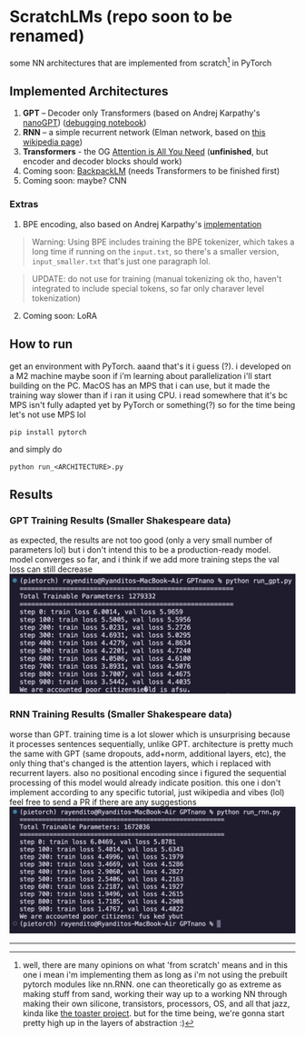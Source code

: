 # ScratchLMs (repo soon to be renamed)
some NN architectures that are implemented from scratch[^1] in PyTorch

## Implemented Architectures
1. **GPT** – Decoder only Transformers (based on Andrej Karpathy's [nanoGPT](https://github.com/karpathy/nanoGPT)) ([debugging notebook](https://colab.research.google.com/drive/1y9XAKnat5iWr3H4jsWgqDsW6frrm9_sy?usp=sharing))
2. **RNN** – a simple recurrent network (Elman network, based on [this wikipedia page](https://en.wikipedia.org/wiki/Recurrent_neural_network))
3. **Transformers** - the OG [Attention is All You Need](https://arxiv.org/abs/1706.03762) (**unfinished**, but encoder and decoder blocks should work)
4. Coming soon: [BackpackLM](https://arxiv.org/abs/2305.16765) (needs Transformers to be finished first)
5. Coming soon: maybe? CNN

### Extras
1. BPE encoding, also based on Andrej Karpathy's [implementation](https://github.com/karpathy/minbpe)
> Warning: Using BPE includes training the BPE tokenizer, which takes a long time if running on the `input.txt`, so there's a smaller version, `input_smaller.txt` that's just one paragraph lol.

> UPDATE: do not use for training (manual tokenizing ok tho, haven't integrated to include special tokens, so far only charaver level tokenization)
2. Coming soon: LoRA

## How to run
get an environment with PyTorch. aaand that's it i guess (?). i developed on a M2 machine maybe soon if i'm learning about parallelization i'll start building on the PC. MacOS has an MPS that i can use, but it made the training way slower than if i ran it using CPU. i read somewhere that it's bc MPS isn't fully adapted yet by PyTorch or something(?) so for the time being let's not use MPS lol
```
pip install pytorch
```
and simply do
```
python run_<ARCHITECTURE>.py
```
## Results
### GPT Training Results (Smaller Shakespeare data)
as expected, the results are not too good (only a very small number of parameters lol) but i don't intend this to be a production-ready model. model converges so far, and i think if we add more training steps the val loss can still decrease
![GPT Result](images/gpt_result.png)

### RNN Training Results (Smaller Shakespeare data)
worse than GPT. training time is a lot slower which is unsurprising because it processes sentences sequentially, unlike GPT. architecture is pretty much the same with GPT (same dropouts, add+norm, additional layers, etc), the only thing that's changed is the attention layers, which i replaced with recurrent layers. also no positional encoding since i figured the sequential processing of this model would already indicate position. this one i don't implement according to any specific tutorial, just wikipedia and vibes (lol) feel free to send a PR if there are any suggestions
![RNN Result](images/rnn_result.png)

***

[^1]: well, there are many opinions on what 'from scratch' means and in this one i mean i'm implementing them as long as i'm not using the prebuilt pytorch modules like nn.RNN. one can theoretically go as extreme as making stuff from sand, working their way up to a working NN through making their own silicone, transistors, processors, OS, and all that jazz, kinda like [the toaster project](https://www.thomasthwaites.com/the-toaster-project/). but for the time being, we're gonna start pretty high up in the layers of abstraction :)
